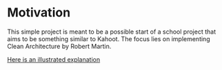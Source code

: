 # Motivation
This simple project is meant to be a possible start of a school project that aims to be something similar to Kahoot. The focus lies on implementing Clean Architecture by Robert Martin. 

[Here is an illustrated explanation](https://blog.cleancoder.com/uncle-bob/2012/08/13/the-clean-architecture.html)